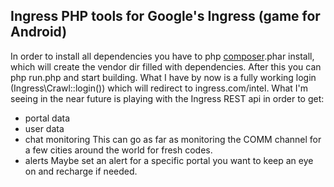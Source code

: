 ## Ingress PHP tools for Google's Ingress (game for Android)

In order to install all dependencies you have to php [composer](http://getcomposer.org/ "Composer").phar install, which will create the vendor dir filled with dependencies.
After this you can php run.php and start building.
What I have by now is a fully working login (Ingress\Crawl::login()) which will redirect to ingress.com/intel.
What I'm seeing in the near future is playing with the Ingress REST api in order to get:

 - portal data
 - user data
 - chat monitoring
 This can go as far as monitoring the COMM channel for a few cities around the world for fresh codes.
 - alerts
 Maybe set an alert for a specific portal you want to keep an eye on and recharge if needed.
